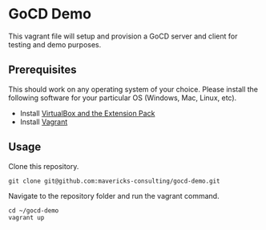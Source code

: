 # GoCD Demo

This vagrant file will setup and provision a GoCD server and client for testing and demo purposes.

## Prerequisites

This should work on any operating system of your choice. Please install the following software for your particular OS (Windows, Mac, Linux, etc).

* Install [VirtualBox and the Extension Pack](https://www.virtualbox.org/wiki/Downloads)
* Install [Vagrant](https://www.vagrantup.com/downloads.html)

## Usage

Clone this repository.

````
git clone git@github.com:mavericks-consulting/gocd-demo.git
````

Navigate to the repository folder and run the vagrant command.

````
cd ~/gocd-demo
vagrant up
````
